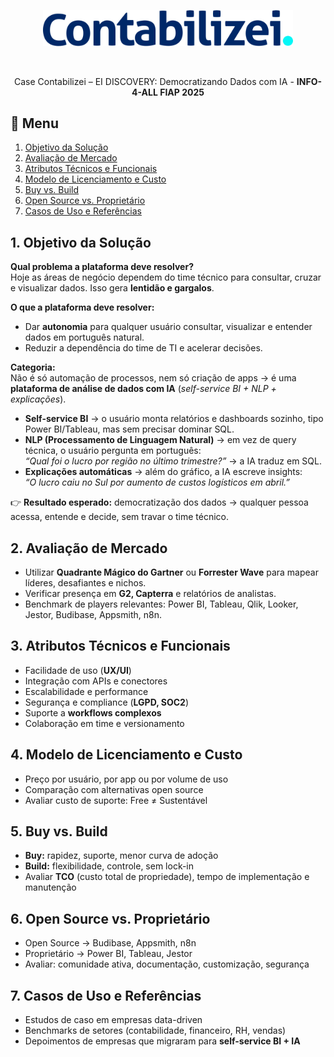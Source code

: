 <p align="center"><img src="./files/contabilizei.svg" width="400" alt="Clube Vestcasa Logo"></p>

<br>

<p align="center">Case Contabilizei – EI DISCOVERY: Democratizando Dados com IA - <b>INFO-4-ALL FIAP 2025</b></p>

## 📌 Menu

1. [Objetivo da Solução](#1-objetivo-da-solução)
2. [Avaliação de Mercado](#2-avaliação-de-mercado)
3. [Atributos Técnicos e Funcionais](#3-atributos-técnicos-e-funcionais)
4. [Modelo de Licenciamento e Custo](#4-modelo-de-licenciamento-e-custo)
5. [Buy vs. Build](#5-buy-vs-build)
6. [Open Source vs. Proprietário](#6-open-source-vs-proprietário)
7. [Casos de Uso e Referências](#7-casos-de-uso-e-referências)

## 1. Objetivo da Solução

**Qual problema a plataforma deve resolver?**  
Hoje as áreas de negócio dependem do time técnico para consultar, cruzar e visualizar dados. Isso gera **lentidão e gargalos**.

**O que a plataforma deve resolver:**

- Dar **autonomia** para qualquer usuário consultar, visualizar e entender dados em português natural.
- Reduzir a dependência do time de TI e acelerar decisões.

**Categoria:**  
Não é só automação de processos, nem só criação de apps → é uma **plataforma de análise de dados com IA** (_self-service BI + NLP + explicações_).

- **Self-service BI** → o usuário monta relatórios e dashboards sozinho, tipo Power BI/Tableau, mas sem precisar dominar SQL.
- **NLP (Processamento de Linguagem Natural)** → em vez de query técnica, o usuário pergunta em português:  
  _“Qual foi o lucro por região no último trimestre?”_ → a IA traduz em SQL.
- **Explicações automáticas** → além do gráfico, a IA escreve insights:  
  _“O lucro caiu no Sul por aumento de custos logísticos em abril.”_

👉 **Resultado esperado:** democratização dos dados → qualquer pessoa acessa, entende e decide, sem travar o time técnico.

## 2. Avaliação de Mercado

- Utilizar **Quadrante Mágico do Gartner** ou **Forrester Wave** para mapear líderes, desafiantes e nichos.
- Verificar presença em **G2, Capterra** e relatórios de analistas.
- Benchmark de players relevantes: Power BI, Tableau, Qlik, Looker, Jestor, Budibase, Appsmith, n8n.

## 3. Atributos Técnicos e Funcionais

- Facilidade de uso (**UX/UI**)
- Integração com APIs e conectores
- Escalabilidade e performance
- Segurança e compliance (**LGPD, SOC2**)
- Suporte a **workflows complexos**
- Colaboração em time e versionamento

## 4. Modelo de Licenciamento e Custo

- Preço por usuário, por app ou por volume de uso
- Comparação com alternativas open source
- Avaliar custo de suporte: Free ≠ Sustentável

## 5. Buy vs. Build

- **Buy:** rapidez, suporte, menor curva de adoção
- **Build:** flexibilidade, controle, sem lock-in
- Avaliar **TCO** (custo total de propriedade), tempo de implementação e manutenção

## 6. Open Source vs. Proprietário

- Open Source → Budibase, Appsmith, n8n
- Proprietário → Power BI, Tableau, Jestor
- Avaliar: comunidade ativa, documentação, customização, segurança

## 7. Casos de Uso e Referências

- Estudos de caso em empresas data-driven
- Benchmarks de setores (contabilidade, financeiro, RH, vendas)
- Depoimentos de empresas que migraram para **self-service BI + IA**
